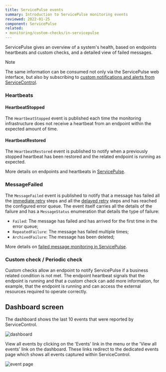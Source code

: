 ```yaml
---
title: ServicePulse events
summary: Introduction to ServicePulse monitoring events
reviewed: 2022-01-25
component: ServicePulse
related:
- monitoring/custom-checks/in-servicepulse
---
```


ServicePulse gives an overview of a system's health, based on endpoints heartbeats and custom checks, and a detailed view of failed messages.

> [!NOTE]
> The same information can be consumed not only via the ServicePulse web interface, but also by subscribing to [custom notifications and alerts from ServiceControl](/servicecontrol/contracts.md).


### Heartbeats


#### HeartbeatStopped

The `HeartbeatStopped` event is published each time the monitoring infrastructure does not receive a heartbeat from an endpoint within the expected amount of time.


#### HeartbeatRestored

The `HeartbeatRestored` event is published to notify when a previously stopped heartbeat has been restored and the related endpoint is running as expected.

More details on endpoints and heartbeats in [ServicePulse](/monitoring/heartbeats/in-servicepulse.md).


### MessageFailed

The `MessageFailed` event is published to notify that a message has failed all the [immediate retry](/nservicebus/recoverability/#immediate-retries) steps and all the [delayed retry](/nservicebus/recoverability/#delayed-retries) steps and has reached the configured error queue. The event itself carries all the details of the failure and has a `MessageStatus` enumeration that details the type of failure:

 * `Failed`: The message has failed and has arrived for the first time in the error queue;
 * `RepeatedFailure`: The message has failed multiple times;
 * `ArchivedFailure`: The message has been deleted;

More details on [failed message monitoring in ServicePulse](intro-failed-messages.md).


### Custom check / Periodic check

Custom checks allow an endpoint to notify ServicePulse if a business related condition is not met. The endpoint heartbeat signals that the endpoint is running and that a custom check can add more information, for example, that the endpoint is running and can access the external resources required to operate correctly.

## Dashboard screen

The dashboard shows the last 10 events that were reported by ServiceControl.

![dashboard](images/events-dashboard.png 'width=500')

View all events by clicking on the 'Events' link in the menu or the 'View all events' link on the dashboard. These links redirect to the dedicated events page which shows all events captured within ServiceControl.

![event page](images/events-page.png 'width=500')
